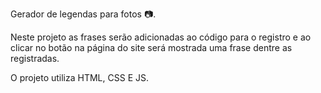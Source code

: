 Gerador de legendas para fotos 📷.

Neste projeto as frases serão adicionadas ao código para o registro e ao clicar no botão na página do site será mostrada uma frase dentre as registradas.

O projeto utiliza HTML, CSS E JS.
